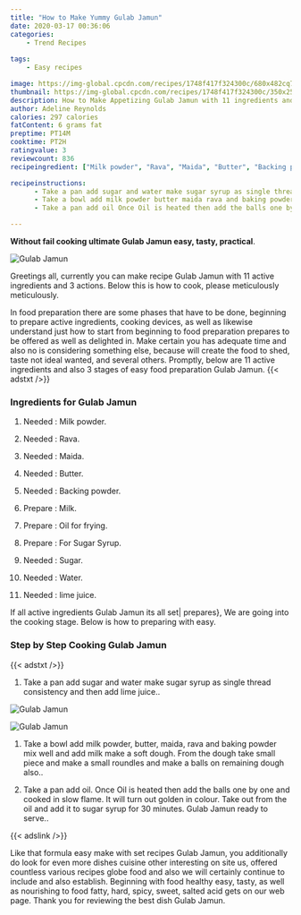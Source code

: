 ```yaml
---
title: "How to Make Yummy Gulab Jamun"
date: 2020-03-17 00:36:06
categories:
    - Trend Recipes
    
tags:
    - Easy recipes

image: https://img-global.cpcdn.com/recipes/1748f417f324300c/680x482cq70/gulab-jamun-recipe-main-photo.jpg
thumbnail: https://img-global.cpcdn.com/recipes/1748f417f324300c/350x250cq70/gulab-jamun-recipe-main-photo.jpg
description: How to Make Appetizing Gulab Jamun with 11 ingredients and 3 stages of easy cooking.
author: Adeline Reynolds
calories: 297 calories
fatContent: 6 grams fat
preptime: PT14M
cooktime: PT2H
ratingvalue: 3
reviewcount: 836
recipeingredient: ["Milk powder", "Rava", "Maida", "Butter", "Backing powder", "Milk", "Oil for frying", "For Sugar Syrup", "Sugar", "Water", "lime juice"]

recipeinstructions: 
      - Take a pan add sugar and water make sugar syrup as single thread consistency and then add lime juice 
      - Take a bowl add milk powder butter maida rava and baking powder mix well and add milk make a soft dough From the dough take small piece and make a small roundles and make a balls on remaining dough also 
      - Take a pan add oil Once Oil is heated then add the balls one by one and cooked in slow flame It will turn out golden in colour Take out from the oil and add it to sugar syrup for 30 minutes Gulab Jamun ready to serve

---
```




**Without fail cooking ultimate Gulab Jamun easy, tasty, practical**. 


![Gulab Jamun](https://img-global.cpcdn.com/recipes/1748f417f324300c/680x482cq70/gulab-jamun-recipe-main-photo.jpg "Gulab Jamun")




Greetings all, currently you can make recipe Gulab Jamun with 11 active ingredients and 3 actions. Below this is how to cook, please meticulously meticulously.

In food preparation there are some phases that have to be done, beginning to prepare active ingredients, cooking devices, as well as likewise understand just how to start from beginning to food preparation prepares to be offered as well as delighted in. Make certain you has adequate time and also no is considering something else, because will create the food to shed, taste not ideal wanted, and several others. Promptly, below are 11 active ingredients and also 3 stages of easy food preparation Gulab Jamun.
{{< adstxt />}}

### Ingredients for Gulab Jamun


1. Needed  : Milk powder.

1. Needed  : Rava.

1. Needed  : Maida.

1. Needed  : Butter.

1. Needed  : Backing powder.

1. Prepare  : Milk.

1. Prepare  : Oil for frying.

1. Prepare  : For Sugar Syrup.

1. Needed  : Sugar.

1. Needed  : Water.

1. Needed  : lime juice.



If all active ingredients Gulab Jamun its all set| prepares}, We are going into the cooking stage. Below is how to preparing with easy.

### Step by Step Cooking Gulab Jamun

{{< adstxt />}}


1. Take a pan add sugar and water make sugar syrup as single thread consistency and then add lime juice..



![Gulab Jamun](https://img-global.cpcdn.com/steps/7b818db159d455bf/160x128cq70/gulab-jamun-recipe-step-1-photo.jpg" "Gulab Jamun")

![Gulab Jamun](https://img-global.cpcdn.com/steps/05f36b6e03bac4d7/160x128cq70/gulab-jamun-recipe-step-1-photo.jpg" "Gulab Jamun")



1. Take a bowl add milk powder, butter, maida, rava and baking powder mix well and add milk make a soft dough. From the dough take small piece and make a small roundles and make a balls on remaining dough also..



1. Take a pan add oil. Once Oil is heated then add the balls one by one and cooked in slow flame. It will turn out golden in colour. Take out from the oil and add it to sugar syrup for 30 minutes. Gulab Jamun ready to serve..





{{< adslink />}}

Like that formula easy make with set recipes Gulab Jamun, you additionally do look for even more dishes cuisine other interesting on site us, offered countless various recipes globe food and also we will certainly continue to include and also establish. Beginning with food healthy easy, tasty, as well as nourishing to food fatty, hard, spicy, sweet, salted acid gets on our web page. Thank you for reviewing the best dish Gulab Jamun.
